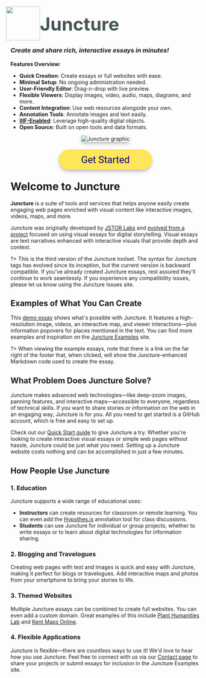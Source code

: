 <style>
a.cta {
  background-color: #FFE55A;
  border-radius: 50px;
  font-family: Roboto, Helvetica, sans-serif;
  font-weight: normal;
  font-size: 1.6rem;
  padding: 12px 60px;
  margin: auto;
  margin-top: 0;
  text-align: center;
  color: #0b0080;
  text-decoration: None;
}
.splash-end img, .splash-end a {
  box-shadow: rgba(50, 50, 93, 0.25) 0px 6px 12px -2px, rgba(0, 0, 0, 0.3) 0px 3px 7px -3px;
}
.splash-start p {
  display: flex;
  align-items: center;
  gap: 6px;
}
.splash-start p img {
  height: 30px;
}
p {
  display: flow-root;
}

</style>

<div class="splash">
<div class="splash-start">

<div class="splash-logo" style="display:flex;align-items:center;">
    <img src="https://juncture-digital.github.io/juncture/static/images/favicon.svg" style="margin:-12px 0 0 -12px;height:90px">
    <div style="font-size:3rem;color:#455;margin-top:-10px;font-weight:bold;">Juncture</div>
</div>

<h3 style="line-height:1.3;margin-top:1rem;"><i>Create and share rich, interactive essays in minutes!</i></h3>

**Features Overview:**

- **Quick Creation**: Create essays or full websites with ease.
- **Minimal Setup**: No ongoing administration needed.
- **User-Friendly Editor**: Drag-n-drop with live preview.
- **Flexible Viewers**: Display images, video, audio, maps, diagrams, and more.
- **Content Integration**: Use web resources alongside your own.
- **Annotation Tools**: Annotate images and text easily.
- **[IIIF-Enabled](/docs/iiif)**: Leverage high-quality digital objects.
- **Open Source**: Built on open tools and data formats.

</div>
<div class="splash-end">
    <div style="display:flex; flex-direction:column; align-items:center; gap:2rem;">
        <img class="splash-image" src="https://iiif-image.juncture-digital.org/iiif/2/e058046a1379d7dfc9a4daee11a9a6ca1b7ac9bafd78fd30d40ff92fef99ce86/full/500,/0/default.jpg" alt="Juncture graphic">
        <div><a href="#/docs/getting-started" class="cta">Get Started</a></div>
    </div>
</div>
</div>

# Welcome to Juncture

**Juncture** is a suite of tools and services that helps anyone easily create engaging web pages enriched with visual content like interactive images, videos, maps, and more.

Juncture was originally developed by [JSTOR Labs](https://labs.jstor.org) and [evolved from a project](https://www.doaks.org/research/mellon-initiatives/plant-humanities-initiative) focused on using visual essays for digital storytelling. Visual essays are text narratives enhanced with interactive visuals that provide depth and context.

?> This is the third version of the Juncture toolset. The syntax for Juncture tags has evolved since its inception, but the current version is backward compatible. If you've already created Juncture essays, rest assured they'll continue to work seamlessly. If you experience any compatibility issues, please let us know using the Juncture Issues site.

## Examples of What You Can Create

This [demo essay](/docs/examples/monument-valley) shows what's possible with Juncture. It features a high-resolution image, videos, an interactive map, and viewer interactions—plus information popovers for places mentioned in the text. You can find more examples and inspiration on the [Juncture Examples](https://juncture-digital.github.io/examples) site.

?> When viewing the example essays, note that there is a link on the far right of the footer that, when clicked, will show the Juncture-enhanced Markdown code used to create the essay.

## What Problem Does Juncture Solve?

Juncture makes advanced web technologies—like deep-zoom images, panning features, and interactive maps—accessible to everyone, regardless of technical skills. If you want to share stories or information on the web in an engaging way, Juncture is for you. All you need to get started is a GitHub account, which is free and easy to set up.

Check out our [Quick Start guide](/docs/quick-start) to give Juncture a try. Whether you're looking to create interactive visual essays or simple web pages without hassle, Juncture could be just what you need. Setting up a Juncture website costs nothing and can be accomplished in just a few minutes.

## How People Use Juncture

### 1. Education

Juncture supports a wide range of educational uses:

- **Instructors** can create resources for classroom or remote learning. You can even add the [Hypothes.is](https://web.hypothes.is/) annotation tool for class discussions.
- **Students** can use Juncture for individual or group projects, whether to write essays or to learn about digital technologies for information sharing.

### 2. Blogging and Travelogues

Creating web pages with text and images is quick and easy with Juncture, making it perfect for blogs or travelogues. Add interactive maps and photos from your smartphone to bring your stories to life.

### 3. Themed Websites

Multiple Juncture essays can be combined to create full websites. You can even add a custom domain. Great examples of this include [Plant Humanities Lab](https://lab.plant-humanities.org/) and [Kent Maps Online](https://kent-maps.online/).

### 4. Flexible Applications

Juncture is flexible—there are countless ways to use it! We'd love to hear how you use Juncture. Feel free to connect with us via our [Contact page](/contact) to share your projects or submit essays for inclusion in the Juncture Examples site.
